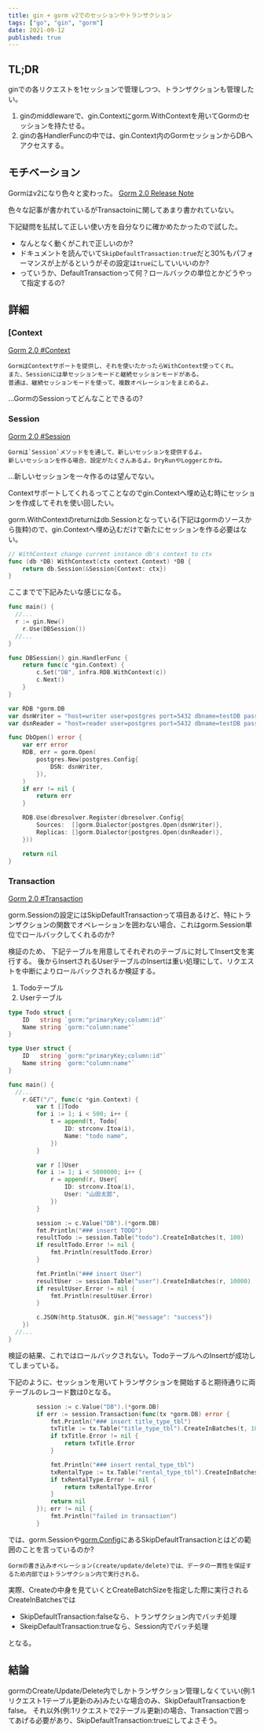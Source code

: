 ```yaml
---
title: gin + gorm v2でのセッションやトランザクション
tags: ["go", "gin", "gorm"]
date: 2021-09-12
published: true
---
```


## TL;DR

ginでの各リクエストを1セッションで管理しつつ、トランザクションも管理したい。

1. ginのmiddlewareで、gin.Contextにgorm.WithContextを用いてGormのセッションを持たせる。
2. ginの各HandlerFuncの中では、gin.Context内のGormセッションからDBへアクセスする。

## モチベーション

Gormはv2になり色々と変わった。 [Gorm 2.0 Release Note](https://gorm.io/docs/v2_release_note.html)

色々な記事が書かれているがTransactoinに関してあまり書かれていない。

下記疑問を払拭して正しい使い方を自分なりに確かめたかったので試した。

- なんとなく動くがこれで正しいのか?
- ドキュメントを読んでいて`SkipDefaultTransaction:true`だと30%もパフォーマンスが上がるというがその設定は`true`にしていいいのか?
- っていうか、DefaultTransactionって何？ロールバックの単位とかどうやって指定するの?


## 詳細

### [Context

[Gorm 2.0 #Context](https://gorm.io/docs/context.html)

```
GormはContextサポートを提供し、それを使いたかったらWithContext使ってくれ。
また、Sessionには単セッションモードと継続セッションモードがある。
普通は、継続セッションモードを使って、複数オペレーションをまとめるよ。
```

...GormのSessionってどんなことできるの?


### Session

[Gorm 2.0 #Session](https://gorm.io/docs/session.html)

```
Gormは`Session`メソッドをを通して、新しいセッションを提供するよ。
新しいセッションを作る場合、設定がたくさんあるよ。DryRunやLoggerとかね。
```

...新しいセッションを一々作るのは望んでない。

Contextサポートしてくれるってことなのでgin.Contextへ埋め込む時にセッションを作成してそれを使い回したい。

gorm.WithContextのreturnはdb.Sessionとなっている(下記はgormのソースから抜粋)ので、gin.Contextへ埋め込むだけで新たにセッションを作る必要はない。

```go
// WithContext change current instance db's context to ctx
func (db *DB) WithContext(ctx context.Context) *DB {
	return db.Session(&Session{Context: ctx})
}
```

ここまでで下記みたいな感じになる。

```go
func main() {
  //...
  r := gin.New()
	r.Use(DBSession())
  //...
}

func DBSession() gin.HandlerFunc {
	return func(c *gin.Context) {
		c.Set("DB", infra.RDB.WithContext(c))
		c.Next()
	}
}

var RDB *gorm.DB
var dsnWriter = "host=writer user=postgres port=5432 dbname=testDB password=pass sslmode=disable"
var dsnReader = "host=reader user=postgres port=5432 dbname=testDB password=pass sslmode=disable"

func DbOpen() error {
	var err error
	RDB, err = gorm.Open(
		postgres.New(postgres.Config{
			DSN: dsnWriter,
		}),
	)
	if err != nil {
		return err
	}

	RDB.Use(dbresolver.Register(dbresolver.Config{
		Sources:  []gorm.Dialector{postgres.Open(dsnWriter)},
		Replicas: []gorm.Dialector{postgres.Open(dsnReader)},
	}))

	return nil
}
```

### Transaction

[Gorm 2.0 #Transaction](https://gorm.io/docs/transactions.html)

gorm.Sessionの設定にはSkipDefaultTransactionって項目あるけど、特にトランザクションの関数でオペレーションを囲わない場合、これはgorm.Session単位でロールバックしてくれるのか?

検証のため、 下記テーブルを用意してそれぞれのテーブルに対してInsert文を実行する。
後からInsertされるUserテーブルのInsertは重い処理にして、リクエストを中断によりロールバックされるか検証する。
1. Todoテーブル
2. Userテーブル

```go
type Todo struct {
	ID   string `gorm:"primaryKey;column:id"`
	Name string `gorm:"column:name"`
}

type User struct {
	ID   string `gorm:"primaryKey;column:id"`
	Name string `gorm:"column:name"`
}

func main() {
  //...
	r.GET("/", func(c *gin.Context) {
		var t []Todo
		for i := 1; i < 500; i++ {
			t = append(t, Todo{
				ID: strconv.Itoa(i),
				Name: "todo name",
			})
		}

		var r []User
		for i := 1; i < 5000000; i++ {
			r = append(r, User{
				ID: strconv.Itoa(i),
				User: "山田太郎",
			})
		}

		session := c.Value("DB").(*gorm.DB)
		fmt.Println("### insert TODO")
		resultTodo := session.Table("todo").CreateInBatches(t, 100)
		if resultTodo.Error != nil {
			fmt.Println(resultTodo.Error)
		}

		fmt.Println("### insert User")
		resultUser := session.Table("user").CreateInBatches(r, 10000)
		if resultUser.Error != nil {
			fmt.Println(resultUser.Error)
		}

		c.JSON(http.StatusOK, gin.H{"message": "success"})
	})
  //...
}
```

検証の結果、これではロールバックされない。TodoテーブルへのInsertが成功してしまっている。

下記のように、セッションを用いてトランザクションを開始すると期待通りに両テーブルのレコード数は0となる。

```go
		session := c.Value("DB").(*gorm.DB)
		if err := session.Transaction(func(tx *gorm.DB) error {
			fmt.Println("### insert title_type_tbl")
			txTitle := tx.Table("title_type_tbl").CreateInBatches(t, 100)
			if txTitle.Error != nil {
				return txTitle.Error
			}

			fmt.Println("### insert rental_type_tbl")
			txRentalType := tx.Table("rental_type_tbl").CreateInBatches(r, 10000)
			if txRentalType.Error != nil {
				return txRentalType.Error
			}
			return nil
		}); err != nil {
			fmt.Println("failed in transaction")
		}
```

では、gorm.Sessionや[gorm.Config](https://gorm.io/docs/gorm_config.html)にあるSkipDefaultTransactionとはどの範囲のことを言っているのか?

```
Gormの書き込みオペレーション(create/update/delete)では、データの一貫性を保証するため内部ではトランザクション内で実行される。
```

実際、Createの中身を見ていくとCreateBatchSizeを指定した際に実行されるCreateInBatchesでは

- SkipDefaultTransaction:falseなら、トランザクション内でバッチ処理
- SkeipDefaultTransaction:trueなら、Session内でバッチ処理

となる。

## 結論

gormのCreate/Update/Delete内でしかトランザクション管理しなくていい(例:1リクエスト1テーブル更新のみ)みたいな場合のみ、SkipDefaultTransactionをfalse。
それ以外(例:1リクエストで2テーブル更新)の場合、Transactionで囲ってあげる必要があり、SkipDefaultTransaction:trueにしてよさそう。
